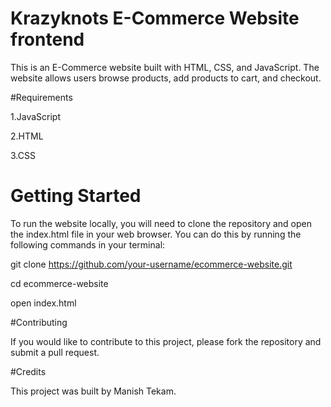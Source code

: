 # Krazyknots E-Commerce Website frontend

This is an E-Commerce website built with HTML, CSS, and JavaScript. The website allows users browse products, add products to cart, and checkout.

#Requirements


1.JavaScript

2.HTML

3.CSS


# Getting Started

To run the website locally, you will need to clone the repository and open the index.html file in your web browser. You can do this by running the following commands in your terminal:

git clone https://github.com/your-username/ecommerce-website.git

cd ecommerce-website

open index.html


#Contributing

If you would like to contribute to this project, please fork the repository and submit a pull request.


#Credits

This project was built by Manish Tekam.
